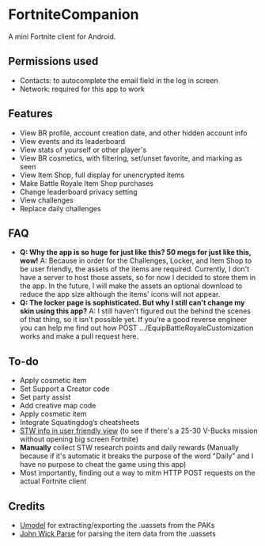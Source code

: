 # FortniteCompanion
A mini Fortnite client for Android.

## Permissions used
* Contacts: to autocomplete the email field in the log in screen
* Network: required for this app to work

## Features
* View BR profile, account creation date, and other hidden account info
* View events and its leaderboard
* View stats of yourself or other player's
* View BR cosmetics, with filtering, set/unset favorite, and marking as seen
* View Item Shop, full display for unencrypted items
* Make Battle Royale Item Shop purchases
* Change leaderboard privacy setting
* View challenges
* Replace daily challenges

## FAQ
* **Q: Why the app is so huge for just like this? 50 megs for just like this, wow!**
  A: Because in order for the Challenges, Locker, and Item Shop to be user friendly, the assets of the items are required. Currently, I don't have a server to host those assets, so for now I decided to store them in the app. In the future, I will make the assets an optional download to reduce the app size although the items' icons will not appear.
* **Q: The locker page is sophisticated. But why I still can't change my skin using this app?**
  A: I still haven't figured out the behind the scenes of that thing, so it isn't possible yet. If you're a good reverse engineer you can help me find out how POST .../EquipBattleRoyaleCustomization works and make a pull request here.

## To-do
* Apply cosmetic item
* Set Support a Creator code
* Set party assist
* Add creative map code
* Apply cosmetic item
* Integrate Squatingdog’s cheatsheets
* [STW info in user friendly view](https://www.stormshield.one/save-the-world) (to see if there's a 25-30 V-Bucks mission without opening big screen Fortnite)
* __Manually__ collect STW research points and daily rewards (Manually because if it's automatic it breaks the purpose of the word "Daily" and I have no purpose to cheat the game using this app)
* Most importantly, finding out a way to mitm HTTP POST requests on the actual Fortnite client

## Credits
* [Umodel](https://www.gildor.org/en/projects/umodel) for extracting/exporting the .uassets from the PAKs
* [John Wick Parse](https://github.com/SirWaddles/JohnWickParse) for parsing the item data from the .uassets
